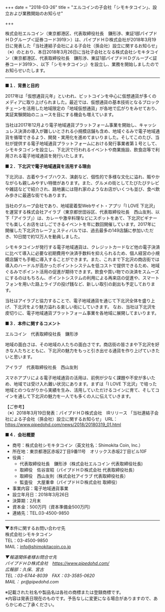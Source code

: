 +++
date = "2018-03-26"
title = "エルコインの子会社「シモキタコイン」、設立および業務開始のお知らせ"

+++

株式会社エルコイン（東京都港区、代表取締役社長　鎌形渉、東証1部パイプドＨＤグループ＜証券コード3919＞）は、パイプドＨＤ株式会社が2018年3月19日に発表した「当社連結子会社による子会社（孫会社）設立に関するお知らせ」（※）のとおり、本日2018年3月26日に当社子会社となる株式会社シモキタコイン（東京都港区、代表取締役社長　鎌形渉、東証1部パイプドＨＤグループ＜証券コード3919＞、以下「シモキタコイン」）を設立し、業務を開始しましたのでお知らせいたします。

---

**■１．背景と目的**

2017年は「仮想通貨元年」といわれ、ビットコインを中心に仮想通貨が多くのメディアに取り上げられました。最近では、仮想通貨の基本技術となるブロックチェーンを活用した地域限定の「地域仮想通貨」が各地で広がりをみせており、実証実験開始のニュースを目にする機会も増えています。

当社は2017年12月より電子地域通貨プラットフォーム事業を開始し、キャッシュレス決済の導入が難しいとされる小規模店舗も含め、地域ぐるみで電子地域通貨を循環できるよう、開発・実用化を進めてまいりました。そしてこのたび、当社が提供する電子地域通貨プラットフォームにおける発行事業者第１号として、シモキタコインを設立し、下北沢で行われるイベントや商業施設、飲食店等で利用される電子地域通貨を発行いたします。

**■２．下北沢で電子地域通貨を活用する理由**

下北沢は、古着やライブハウス、演劇など、個性的で多様な文化に溢れ、賑やかながらも親しみやすい特徴があります。また、グルメの街としてたびたびテレビや雑誌などで紹介され、路地裏には隠れ家のようなお店がいくつも並び、食べ飲み歩きに最適な街でもあります。

当社のグループ会社であり、地域密着型Webサイト・アプリ「I LOVE 下北沢」を運営する株式会社アイラブ（東京都世田谷区、代表取締役社長　西山友則、以下「アイラブ」）は、カレーや激辛料理などにスポットをあて、下北沢ビギナーでも楽しくお店をはしごできるイベントを年に数回開催しています。2017年に開催した下北沢カレーフェスティバルでは、過去最多の149店舗に参加いただき、10日間で約12万人を動員しました。

シモキタコインが発行する電子地域通貨は、クレジットカードなど他の電子決済に比べて導入に必要な初期費用や決済手数料を抑えられるため、個人経営の小規模店舗でも手軽に導入することができます。また、これまで下北沢の商店街では導入のハードルが高かったポイントシステムを低コストで提供できるため、地域ぐるみでポイント活用の促進が期待できます。飲食や買い物での決済をスムーズにするのはもちろん、ポイントシステムの利用による再来店の促進や、スマートフォンを用いた路上ライブの投げ銭など、新しい取引の創出も予定しております。

当社はアイラブと協力することで、電子地域通貨を通じて下北沢全体を盛り上げ、下北沢をより魅力溢れる楽しい街にしていきます。
なお、当社は下北沢を皮切りに、電子地域通貨プラットフォーム事業を各地域に展開してまいります。

**■３．本件に関するコメント**

エルコイン　代表取締役社長　鎌形渉

地域の面白さは、その地域の人たちの面白さです。商店街の皆さまや下北沢を好きな人たちとともに、下北沢の魅力をもっと引き出せる通貨を作り上げていきたいと思います。

アイラブ　代表取締役社長　西山友則

スマホアプリによる電子地域通貨の活用は、前例が少なく課題や不安が多いため、地域では受け入れ難い状況にあります。まずは「I LOVE 下北沢」で培った地域とのつながりから実績を生み、活用していただけるコインに育て、そしてコインを通して下北沢の魅力を一人でも多くの人に伝えていきます。

【ご参考】  
（※）2018年3月19日発表：パイプドＨＤ株式会社　IRリリース
「当社連結子会社による子会社（孫会社）設立に関するお知らせ」
URL：https://www.pipedohd.com/news/2018/20180319_01.html

**■４．会社概要**

- 商号：株式会社シモキタコイン（英文社名：Shimokita Coin, Inc.）  
- 所在地：東京都港区赤坂2丁目9番11号　オリックス赤坂2丁目ビル10F  
- 役員：
    - 代表取締役社長　鎌形渉（株式会社エルコイン 代表取締役社長)  
    - 取締役　佐谷宣昭（パイプドＨＤ株式会社 代表取締役社長）  
    - 取締役　西山友則（株式会社アイラブ 代表取締役社長）  
    - 監査役　大屋重幸（パイプドＨＤ株式会社 取締役）  
- 事業内容：電子地域通貨事業  
- 設立年月日：2018年3月26日  
- 決算期：2月末  
- 資本金：500万円（資本準備金500万円）  
- 連絡先：TEL.03-4500-9850  

---

▼本件に関するお問い合わせ先  
株式会社シモキタコイン  
TEL：03-4500-9850  
MAIL：info@shimokitacoin.co.jp

_▼報道関係者様お問合せ先_  
_パイプドＨＤ株式会社　https://www.pipedohd.com/_  
_広報部：久保、宮古_  
_TEL：03-6744-8039　FAX：03-3585-0620_  
_MAIL： pr@pipedohd.com_  

※記載された社名や製品名は各社の商標または登録商標です。  
※内容は発表日現在のものです。予告なしに変更になる場合がありますので、あらかじめご了承ください。
